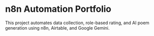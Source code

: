 # n8n Automation Portfolio

This project automates data collection, role-based rating, and AI poem generation using n8n, Airtable, and Google Gemini. 
